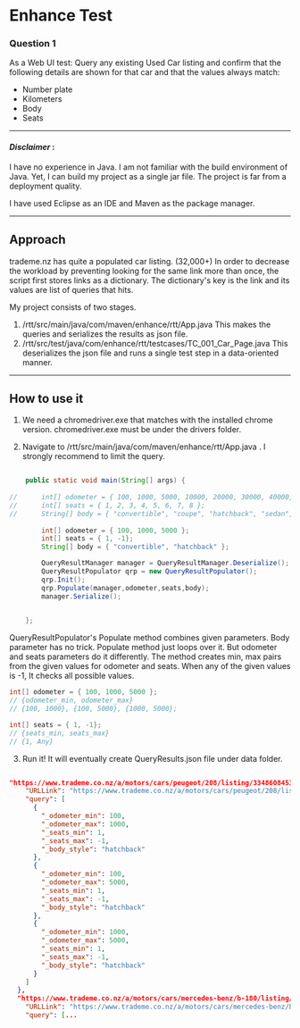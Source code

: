 # Enhance Test
### Question 1 ###

As a Web UI test: Query any existing Used Car listing and confirm that the following details
are shown for that car and that the values always match:
* Number plate
* Kilometers
* Body
* Seats
 - - - -
#### *Disclaimer* : #### 
I have no experience in Java.
I am not familiar with the build environment of Java. Yet, I can build my project as a single jar file. The project is far from a deployment quality. 

I have used  Eclipse as an IDE and  Maven as the package manager.

- - - - 

## Approach

trademe.nz has quite a populated car listing. (32,000+)
In order to decrease the workload by preventing looking for the same link more than once, the script first stores links as a dictionary. The dictionary's key is the link and its values are list of queries that hits.


My project consists of two stages.
1.  /rtt/src/main/java/com/maven/enhance/rtt/App.java 
    This makes the queries and serializes the results as json file.
2. /rtt/src/test/java/com/enhance/rtt/testcases/TC_001_Car_Page.java
    This deserializes the json file and runs a single test step in a data-oriented manner.

- - - -

## How to use it
1. We need a chromedriver.exe that matches with the installed chrome version. chromedriver.exe must be under the drivers folder.

2. Navigate to  /rtt/src/main/java/com/maven/enhance/rtt/App.java . I strongly recommend to limit the query.
```java

	public static void main(String[] args) {	
		
//		int[] odometer = { 100, 1000, 5000, 10000, 20000, 30000, 40000, 50000, 60000, 70000, 80000, 90000, 100000, 120000, 140000, 160000, 180000, 200000, 250000, 300000 };
//		int[] seats = { 1, 2, 3, 4, 5, 6, 7, 8 };
//		String[] body = { "convertible", "coupe", "hatchback", "sedan", "stationwagon", "suv", "ute", "van", "other" };
		
		int[] odometer = { 100, 1000, 5000 };
		int[] seats = { 1, -1};
		String[] body = { "convertible", "hatchback" };	

		QueryResultManager manager = QueryResultManager.Deserialize();
		QueryResultPopulator qrp = new QueryResultPopulator();
		qrp.Init();
		qrp.Populate(manager,odometer,seats,body);
		manager.Serialize();
			

	};
```
QueryResultPopulator's Populate method combines given parameters.
Body parameter has no trick. Populate method just loops over it.
But odometer and seats parameters do it differently. 
The method creates min, max pairs from the given values for odometer and seats.
When any of the given values is -1, It checks all possible values.
```java
int[] odometer = { 100, 1000, 5000 };
// {odometer_min, odometer_max}
// {100, 1000}, {100, 5000}, {1000, 5000};

int[] seats = { 1, -1};
// {seats_min, seats_max}
// {1, Any}
```

3. Run it! It will eventually create QueryResults.json file under data folder.
```json

"https://www.trademe.co.nz/a/motors/cars/peugeot/208/listing/3348608453": {
    "URLLink": "https://www.trademe.co.nz/a/motors/cars/peugeot/208/listing/3348608453",
    "query": [
      {
        "_odometer_min": 100,
        "_odometer_max": 1000,
        "_seats_min": 1,
        "_seats_max": -1,
        "_body_style": "hatchback"
      },
      {
        "_odometer_min": 100,
        "_odometer_max": 5000,
        "_seats_min": 1,
        "_seats_max": -1,
        "_body_style": "hatchback"
      },
      {
        "_odometer_min": 1000,
        "_odometer_max": 5000,
        "_seats_min": 1,
        "_seats_max": -1,
        "_body_style": "hatchback"
      }
    ]
  },
  "https://www.trademe.co.nz/a/motors/cars/mercedes-benz/b-180/listing/3458969978": {
    "URLLink": "https://www.trademe.co.nz/a/motors/cars/mercedes-benz/b-180/listing/3458969978",
    "query": [...  
```











